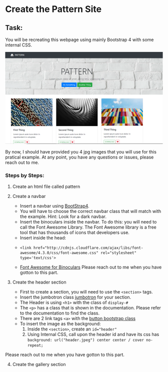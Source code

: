 # Create the Pattern Site

## Task:
You will be recreating this webpage using mainly Bootstrap 4 with some internal CSS.

![Pattern Website Final Version](https://github.com/laiamanda/web-dev101/blob/main/bootstrap101/pattern/pattern.PNG)

By now, I should have provided you 4 jpg images that you will use for this pratical example. At any point, you have any questions or issues, please reach out to me.

### Steps by Steps:
1. Create an html file called pattern
2. Create a navbar
   * Insert a navbar using [BootStrap4](https://getbootstrap.com/docs/4.6/components/navbar/).
   * You will have to choose the correct navbar class that will match with the example. Hint: Look for a dark navbar.
   * Insert the binoculars inside the navbar. To do this: you will need to call the Font Awesome Library. The Font Awesome library is a free tool that has thousands of icons that developers use.
   * Insert inside the head:
   * ```
     <link href="http://cdnjs.cloudflare.com/ajax/libs/font-awesome/4.3.0/css/font-awesome.css" rel="stylesheet"  type='text/css'>
   * [Font Awesome for Binoculars](https://fontawesome.com/v4/icon/binoculars)
Please reach out to me when you have gotton to this part.

3. Create the header section
   * First to create a section, you will need to use the ```<section>``` tags.
   * Insert the jumbotron class [jumbotron](https://getbootstrap.com/docs/4.6/components/jumbotron/) for your section.
   * The Header is using ```<h1>``` with the class of ```display-#```
   * The ```<p>``` has a class that is shown in the documentation. Please refer to the documentation to find the class.
   * There are 2 link tags ```<a>``` with the [button bootstrap class](https://getbootstrap.com/docs/4.6/components/buttons/)
   * To insert the image as the background:
     1. Inside the ```<section>```, create an ```id="header"```
     2. Using Internal CSS, call upon the header id and have its css has ```background: url("header.jpeg") center center / cover no-repeat;```

Please reach out to me when you have gotton to this part.

4. Create the gallery section
